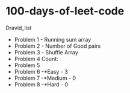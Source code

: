 # 100-days-of-leet-code
Dravid_list
- Problem 1 - Running sum array
- Problem 2 - Number of Good pairs 
- Problem 3 - Shuffle Array
- Problem 4                                                                                                Count:
- Problem 5
- Problem 6                                                                                                  -*Easy - 3
- Problem 7                                                                                                  -*Medium - 0
- Problem 8                                                                                                  -*Hard - 0
